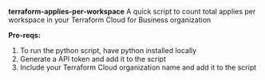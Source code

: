 **terraform-applies-per-workspace**
A quick script to count total applies per workspace in your Terraform Cloud for Business organization

**Pre-reqs:**
<ol>
<li>To run the python script, have python installed locally</li>
<li>Generate a API token and add it to the script</li>
<li>Include your Terraform Cloud organization name and add it to the script </li>
</ol>